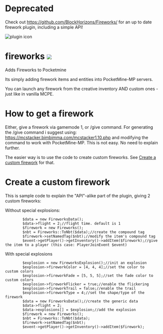 # Deprecated
Check out https://github.com/BlockHorizons/Fireworks/ for an up to date firework plugin, including a simple API!

![plugin icon](https://github.com/thebigsmileXD/fireworks/blob/master/resources/fireworks_icon.png)

# fireworks [![](https://poggit.pmmp.io/shield.state/fireworks)](https://poggit.pmmp.io/p/fireworks)
Adds Fireworks to Pocketmine

Its simply adding firework items and entities into PocketMine-MP servers.

You can launch any firework from the creative inventory AND custom ones - just like in vanilla MCPE.

# How to get a firework
Either, give a firework via gamemode 1, or /give command.
For generating the /give command i suggest using: https://mcstacker.bimbimma.com/mcstacker1.10.php and modifying the command to work with PocketMine-MP. This is not easy. No need to explain further.

The easier way is to use the code to create custom fireworks. See [Create a custom firework](#create-a-custom-firework) for that.

# Create a custom firework
This is sample code to explain the "API"-alike part of the plugin, giving 2 custom fireworks:

Without special explosions:
```
		$data = new FireworksData();
		$data->flight = 2;//flight time. default is 1
		$firework = new Fireworks();
		$nbt = Fireworks::ToNbt($data);//create the compound tag
		$firework->setNamedTag($nbt);//modify the item's compound tag
		$event->getPlayer()->getInventory()->addItem($firework);//give the item to a player (this case: PlayerJoinEvent $event)
```

With special explosions
```
		$explosion = new FireworksExplosion();//init an explosion
		$explosion->fireworkColor = [4, 4, 4];//set the color to custom colors
		$explosion->fireworkFade = [5, 5, 5];//set the fade color to custom colors
		$explosion->fireworkFlicker = true;//enable the flickering
		$explosion->fireworkTrail = false;//enable the trail
		$explosion->fireworkType = 4;//set the shape/type of the firework
		$data = new FireworksData();//create the generic data
		$data->flight = 2;
		$data->explosions[] = $explosion;//add the explosion
		$firework = new Fireworks();
		$nbt = Fireworks::ToNbt($data);
		$firework->setNamedTag($nbt);
		$event->getPlayer()->getInventory()->addItem($firework);
```
